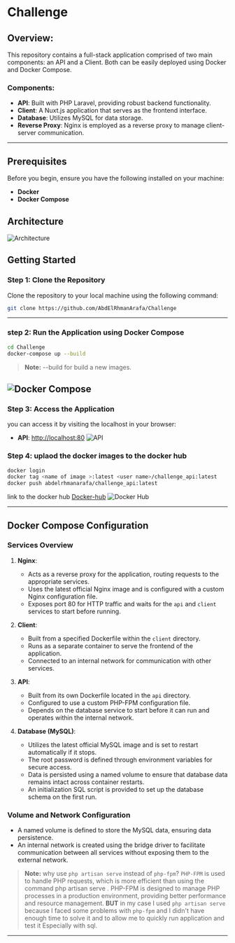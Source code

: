 # Challenge

## Overview:
This repository contains a full-stack application comprised of two main components: an API and a Client. Both can be easily deployed using Docker and Docker Compose.
### Components:

- **API**: Built with PHP Laravel, providing robust backend functionality.
- **Client**: A Nuxt.js application that serves as the frontend interface.
- **Database**: Utilizes MySQL for data storage.
- **Reverse Proxy**: Nginx is employed as a reverse proxy to manage client-server communication.

--- 

## Prerequisites

Before you begin, ensure you have the following installed on your machine:

- **Docker**
- **Docker Compose**

## Architecture
![Architecture](https://raw.githubusercontent.com/AbdElRhmanArafa/Challenge/assests/Architecture.png)

## Getting Started

### Step 1: Clone the Repository

Clone the repository to your local machine using the following command:

```bash
git clone https://github.com/AbdElRhmanArafa/Challenge
```
--- 

### step 2: Run the Application using Docker Compose
```bash
cd Challenge
docker-compose up --build
```
> **Note:** --build for build a new images.

![Docker Compose](https://raw.githubusercontent.com/AbdElRhmanArafa/Challenge/assests/docker-compose.png)
---

### Step 3: Access the Application
you can access it by visiting the localhost in your browser:
- **API**: [http://localhost:80](http://localhost:80)
![API](https://raw.githubusercontent.com/AbdElRhmanArafa/Challenge/assests/web-page.png)

### Step 4: uplaod the docker images to the docker hub
```bash
docker login
docker tag <name of image >:latest <user name>/challenge_api:latest
docker push abdelrhmanarafa/challenge_api:latest
```
link to the docker hub [Docker-hub](https://hub.docker.com/repositories/abdelrahman2arafa)
![Docker Hub](https://raw.githubusercontent.com/AbdElRhmanArafa/Challenge/assests/docker-hub.png)

---
## Docker Compose Configuration

### Services Overview

1. **Nginx**:
   - Acts as a reverse proxy for the application, routing requests to the appropriate services.
   - Uses the latest official Nginx image and is configured with a custom Nginx configuration file.
   - Exposes port 80 for HTTP traffic and waits for the `api` and `client` services to start before running.

2. **Client**:
   - Built from a specified Dockerfile within the `client` directory.
   - Runs as a separate container to serve the frontend of the application.
   - Connected to an internal network for communication with other services.

3. **API**:
   - Built from its own Dockerfile located in the `api` directory.
   - Configured to use a custom PHP-FPM configuration file.
   - Depends on the database service to start before it can run and operates within the internal network.

4. **Database (MySQL)**:
   - Utilizes the latest official MySQL image and is set to restart automatically if it stops.
   - The root password is defined through environment variables for secure access.
   - Data is persisted using a named volume to ensure that database data remains intact across container restarts.
   - An initialization SQL script is provided to set up the database schema on the first run.

### Volume and Network Configuration

- A named volume is defined to store the MySQL data, ensuring data persistence.
- An internal network is created using the bridge driver to facilitate communication between all services without exposing them to the external network.


> **Note:** why use `php artisan serve` instead of `php-fpm`?  `PHP-FPM` is used to handle PHP requests, which is more efficient than using the command php artisan serve . PHP-FPM is designed to manage PHP processes in a production environment, providing better performance and resource management. **BUT** in my case I used `php artisan serve` because I faced some problems with `php-fpm` and I didn't have enough time to solve it and  to allow me to quickly run application and test it Especially with sql.
---
